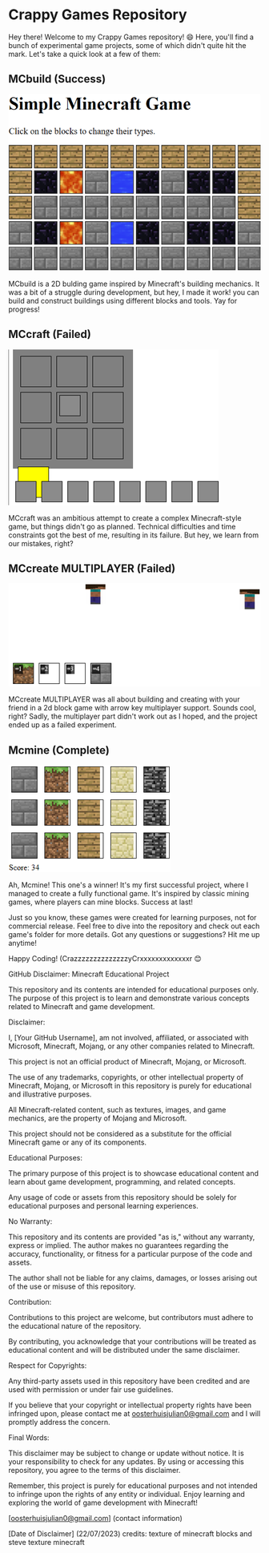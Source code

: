 
# Crappy Games Repository

Hey there! Welcome to my Crappy Games repository! 😄 Here, you'll find a bunch of experimental game projects, some of which didn't quite hit the mark. Let's take a quick look at a few of them:

## MCbuild (Success)
![MCbuild](MCbuild.png)

MCbuild is a 2D bulding game inspired by Minecraft's building mechanics. It was a bit of a struggle during development, but hey, I made it work! you can build and construct buildings using different blocks and tools. Yay for progress!

## MCcraft (Failed)
![MCcraft](MCcraft.png)

MCcraft was an ambitious attempt to create a complex Minecraft-style game, but things didn't go as planned. Technical difficulties and time constraints got the best of me, resulting in its failure. But hey, we learn from our mistakes, right?

## MCcreate MULTIPLAYER (Failed)
![MCcreate MULTIPLAYER](mccreatemultiplayer.png)

MCcreate MULTIPLAYER was all about building and creating with your friend in a 2d block game with  arrow key multiplayer support. Sounds cool, right? Sadly, the multiplayer part didn't work out as I hoped, and the project ended up as a failed experiment.

## Mcmine (Complete)
![Mcmine](MCmine.png)

Ah, Mcmine! This one's a winner! It's my first successful project, where I managed to create a fully functional game. It's inspired by classic mining games, where players can mine blocks. Success at last!

Just so you know, these games were created for learning purposes, not for commercial release. Feel free to dive into the repository and check out each game's folder for more details. Got any questions or suggestions? Hit me up anytime!

Happy Coding!
(CrazzzzzzzzzzzzzzyCrxxxxxxxxxxxxxr
😊

GitHub Disclaimer: Minecraft Educational Project

This repository and its contents are intended for educational purposes only. The purpose of this project is to learn and demonstrate various concepts related to Minecraft and game development.

Disclaimer:

I, [Your GitHub Username], am not involved, affiliated, or associated with Microsoft, Minecraft, Mojang, or any other companies related to Minecraft.

This project is not an official product of Minecraft, Mojang, or Microsoft.

The use of any trademarks, copyrights, or other intellectual property of Minecraft, Mojang, or Microsoft in this repository is purely for educational and illustrative purposes.

All Minecraft-related content, such as textures, images, and game mechanics, are the property of Mojang and Microsoft.

This project should not be considered as a substitute for the official Minecraft game or any of its components.

Educational Purposes:

The primary purpose of this project is to showcase educational content and learn about game development, programming, and related concepts.

Any usage of code or assets from this repository should be solely for educational purposes and personal learning experiences.

No Warranty:

This repository and its contents are provided "as is," without any warranty, express or implied. The author makes no guarantees regarding the accuracy, functionality, or fitness for a particular purpose of the code and assets.

The author shall not be liable for any claims, damages, or losses arising out of the use or misuse of this repository.

Contribution:

Contributions to this project are welcome, but contributors must adhere to the educational nature of the repository.

By contributing, you acknowledge that your contributions will be treated as educational content and will be distributed under the same disclaimer.

Respect for Copyrights:

Any third-party assets used in this repository have been credited and are used with permission or under fair use guidelines.

If you believe that your copyright or intellectual property rights have been infringed upon, please contact me at oosterhuisjulian0@gmail.com and I will promptly address the concern.

Final Words:

This disclaimer may be subject to change or update without notice. It is your responsibility to check for any updates. By using or accessing this repository, you agree to the terms of this disclaimer.

Remember, this project is purely for educational purposes and not intended to infringe upon the rights of any entity or individual. Enjoy learning and exploring the world of game development with Minecraft!

[oosterhuisjulian0@gmail.com] (contact information)

[Date of Disclaimer] (22/07/2023)
credits:
texture of minecraft blocks
and
steve texture minecraft



